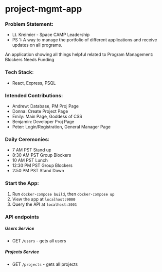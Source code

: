 # project-mgmt-app 

### Problem Statement: 
* Lt. Kreimier - Space CAMP Leadership
* PS 1: A way to manage the portfolio of different applications and receive updates on all programs.

An application showing all things helpful related to Program Management:
Blockers
Needs
Funding

### Tech Stack: 
* React, Express, PSQL

### Intended Contributions:
* Andrew: Database, PM Proj Page
* Donna: Create Project Page
* Emily: Main Page, Goddess of CSS
* Benjamin: Developer Proj Page
* Peter: Login/Registration, General Manager Page

### Daily Ceremonies:
* 7 AM PST Stand up
* 8:30 AM PST Group Blockers
* 10 AM PST Lunch
* 12:30 PM PST Group Blockers
* 2:50 PM PST Stand Down

### Start the App:
1. Run `docker-compose build`, then `docker-compose up`
2. View the app at `localhost:9000`
3. Query the API at `localhost:3001`

### API endpoints
##### Users Service
* GET `/users` - gets all users

##### Projects Service
* GET `/projects` - gets all projects
